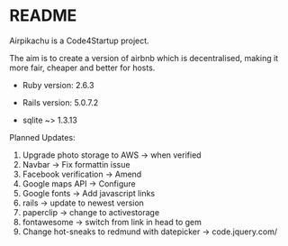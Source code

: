 # README

Airpikachu is a Code4Startup project.

The aim is to create a version of airbnb which is decentralised, making it more fair, cheaper and better for hosts.

* Ruby version: 2.6.3

* Rails version: 5.0.7.2

* sqlite ~> 1.3.13

Planned Updates:
1. Upgrade photo storage to AWS -> when verified
2. Navbar -> Fix formattin issue
3. Facebook verification -> Amend
4. Google maps API -> Configure
5. Google fonts -> Add javascript links
6. rails -> update to newest version
7. paperclip -> change to activestorage
8. fontawesome -> switch from link in head to gem
9. Change hot-sneaks to redmund with datepicker -> code.jquery.com/
